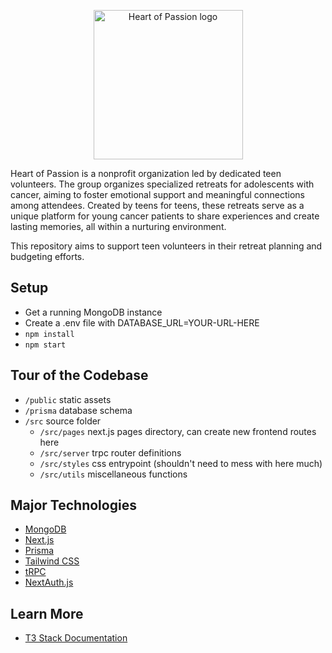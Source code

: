 <p align="center">
  <img width="239" src="https://github.com/GTBitsOfGood/heart-of-passion/assets/20666846/ac2e6e6d-692c-488b-88cc-0512744e7a4e" alt="Heart of Passion logo"/>
</p>

Heart of Passion is a nonprofit organization led by dedicated teen volunteers. The group organizes specialized retreats for adolescents with cancer, aiming to foster emotional support and meaningful connections among attendees. Created by teens for teens, these retreats serve as a unique platform for young cancer patients to share experiences and create lasting memories, all within a nurturing environment.

This repository aims to support teen volunteers in their retreat planning and budgeting efforts.

## Setup

- Get a running MongoDB instance
- Create a .env file with DATABASE_URL=YOUR-URL-HERE
- `npm install`
- `npm start`

## Tour of the Codebase

- `/public` static assets
- `/prisma` database schema
- `/src` source folder
  - `/src/pages` next.js pages directory, can create new frontend routes here
  - `/src/server` trpc router definitions
  - `/src/styles` css entrypoint (shouldn't need to mess with here much)
  - `/src/utils` miscellaneous functions

## Major Technologies

- [MongoDB](https://www.mongodb.com/)
- [Next.js](https://nextjs.org)
- [Prisma](https://prisma.io)
- [Tailwind CSS](https://tailwindcss.com)
- [tRPC](https://trpc.io)
- [NextAuth.js](https://next-auth.js.org)

## Learn More

- [T3 Stack Documentation](https://create.t3.gg/)
